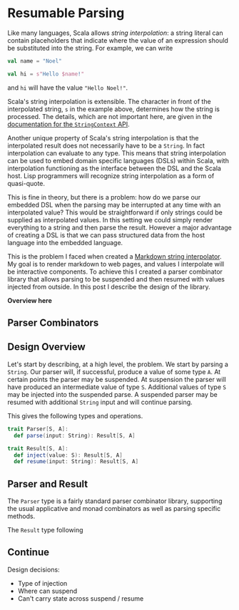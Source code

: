 # Resumable Parsing

Like many languages, Scala allows *string interpolation*: a string literal can contain placeholders that indicate where the value of an expression should be substituted into the string. For example, we can write

```scala
val name = "Noel"

val hi = s"Hello $name!"
```

and `hi` will have the value `"Hello Noel!"`.

Scala's string interpolation is extensible. The character in front of the interpolated string, `s` in the example above, determines how the string is processed. The details, which are not important here, are given in the [documentation for the `StringContext` API][StringContext].

Another unique property of Scala's string interpolation is that the interpolated result does not necessarily have to be a `String`. In fact interpolation can evaluate to any type. This means that string interpolation can be used to embed domain specific languages (DSLs) within Scala, with interpolation functioning as the interface between the DSL and the Scala host. Lisp programmers will recognize string interpolation as a form of quasi-quote.

This is fine in theory, but there is a problem: how do we parse our embedded DSL when the parsing may be interrupted at any time with an interpolated value? This would be straightforward if only strings could be supplied as interpolated values. In this setting we could simply render everything to a string and then parse the result. However a major advantage of creating a DSL is that we can pass structured data from the host language into the embedded language.

This is the problem I faced when created a [Markdown string interpolator][mads]. My goal is to render markdown to web pages, and values I interpolate will be interactive components. To achieve this I created a parser combinator library that allows parsing to be suspended and then resumed with values injected from outside. In this post I describe the design of the library.

**Overview here**


## Parser Combinators


## Design Overview

Let's start by describing, at a high level, the problem. We start by parsing a `String`. Our parser will, if successful, produce a value of some type `A`. At certain points the parser may be suspended. At suspension the parser will have produced an intermediate value of type `S`. Additional values of type `S` may be injected into the suspended parse. A suspended parser may be resumed with additional `String` input and will continue parsing.

This gives the following types and operations.

```scala
trait Parser[S, A]:
  def parse(input: String): Result[S, A]

trait Result[S, A]:
  def inject(value: S): Result[S, A]
  def resume(input: String): Result[S, A]
```


## Parser and Result

The `Parser` type is a fairly standard parser combinator library, supporting the usual applicative and monad combinators as well as parsing specific methods.

The `Result` type following 

## Continue 

Design decisions:

- Type of injection
- Where can suspend
- Can't carry state across suspend / resume


[StringContext]: https://dotty.epfl.ch/api/scala/StringContext.html
[Mads]: https://github.com/noelwelsh/mads
[cats-parse]: https://github.com/typelevel/cats-parse
